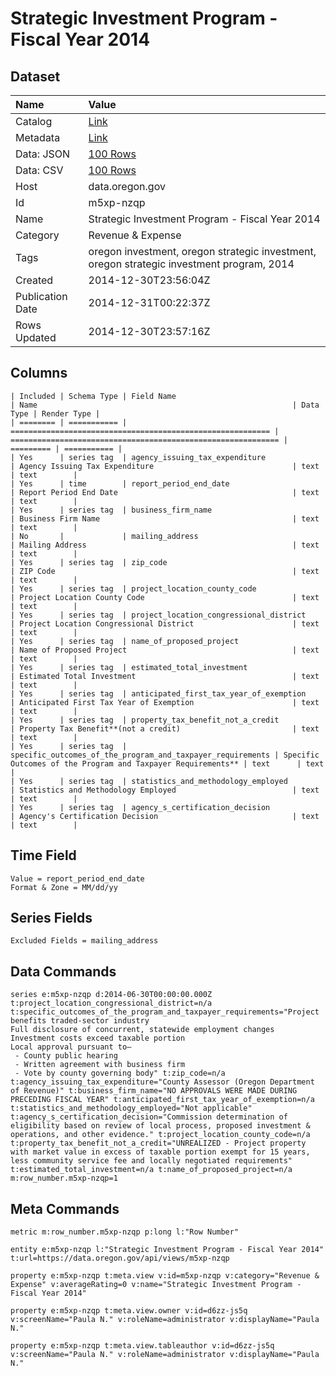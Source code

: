 # Strategic Investment Program - Fiscal Year 2014

## Dataset

| Name | Value |
| :--- | :---- |
| Catalog | [Link](https://catalog.data.gov/dataset/strategic-investment-program-fiscal-year-2014-6d3fd) |
| Metadata | [Link](https://data.oregon.gov/api/views/m5xp-nzqp) |
| Data: JSON | [100 Rows](https://data.oregon.gov/api/views/m5xp-nzqp/rows.json?max_rows=100) |
| Data: CSV | [100 Rows](https://data.oregon.gov/api/views/m5xp-nzqp/rows.csv?max_rows=100) |
| Host | data.oregon.gov |
| Id | m5xp-nzqp |
| Name | Strategic Investment Program - Fiscal Year 2014 |
| Category | Revenue & Expense |
| Tags | oregon investment, oregon strategic investment, oregon strategic investment program, 2014 |
| Created | 2014-12-30T23:56:04Z |
| Publication Date | 2014-12-31T00:22:37Z |
| Rows Updated | 2014-12-30T23:57:16Z |

## Columns

```ls
| Included | Schema Type | Field Name                                                 | Name                                                         | Data Type | Render Type |
| ======== | =========== | ========================================================== | ============================================================ | ========= | =========== |
| Yes      | series tag  | agency_issuing_tax_expenditure                             | Agency Issuing Tax Expenditure                               | text      | text        |
| Yes      | time        | report_period_end_date                                     | Report Period End Date                                       | text      | text        |
| Yes      | series tag  | business_firm_name                                         | Business Firm Name                                           | text      | text        |
| No       |             | mailing_address                                            | Mailing Address                                              | text      | text        |
| Yes      | series tag  | zip_code                                                   | ZIP Code                                                     | text      | text        |
| Yes      | series tag  | project_location_county_code                               | Project Location County Code                                 | text      | text        |
| Yes      | series tag  | project_location_congressional_district                    | Project Location Congressional District                      | text      | text        |
| Yes      | series tag  | name_of_proposed_project                                   | Name of Proposed Project                                     | text      | text        |
| Yes      | series tag  | estimated_total_investment                                 | Estimated Total Investment                                   | text      | text        |
| Yes      | series tag  | anticipated_first_tax_year_of_exemption                    | Anticipated First Tax Year of Exemption                      | text      | text        |
| Yes      | series tag  | property_tax_benefit_not_a_credit                          | Property Tax Benefit**(not a credit)                         | text      | text        |
| Yes      | series tag  | specific_outcomes_of_the_program_and_taxpayer_requirements | Specific Outcomes of the Program and Taxpayer Requirements** | text      | text        |
| Yes      | series tag  | statistics_and_methodology_employed                        | Statistics and Methodology Employed                          | text      | text        |
| Yes      | series tag  | agency_s_certification_decision                            | Agency's Certification Decision                              | text      | text        |
```

## Time Field

```ls
Value = report_period_end_date
Format & Zone = MM/dd/yy
```

## Series Fields

```ls
Excluded Fields = mailing_address
```

## Data Commands

```ls
series e:m5xp-nzqp d:2014-06-30T00:00:00.000Z t:project_location_congressional_district=n/a t:specific_outcomes_of_the_program_and_taxpayer_requirements="Project benefits traded-sector industry 
Full disclosure of concurrent, statewide employment changes 
Investment costs exceed taxable portion 
Local approval pursuant to—
 - County public hearing 
 - Written agreement with business firm
 - Vote by county governing body" t:zip_code=n/a t:agency_issuing_tax_expenditure="County Assessor (Oregon Department of Revenue)" t:business_firm_name="NO APPROVALS WERE MADE DURING PRECEDING FISCAL YEAR" t:anticipated_first_tax_year_of_exemption=n/a t:statistics_and_methodology_employed="Not applicable" t:agency_s_certification_decision="Commission determination of eligibility based on review of local process, proposed investment & operations, and other evidence." t:project_location_county_code=n/a t:property_tax_benefit_not_a_credit="UNREALIZED - Project property with market value in excess of taxable portion exempt for 15 years, less community service fee and locally negotiated requirements" t:estimated_total_investment=n/a t:name_of_proposed_project=n/a m:row_number.m5xp-nzqp=1
```

## Meta Commands

```ls
metric m:row_number.m5xp-nzqp p:long l:"Row Number"

entity e:m5xp-nzqp l:"Strategic Investment Program - Fiscal Year 2014" t:url=https://data.oregon.gov/api/views/m5xp-nzqp

property e:m5xp-nzqp t:meta.view v:id=m5xp-nzqp v:category="Revenue & Expense" v:averageRating=0 v:name="Strategic Investment Program - Fiscal Year 2014"

property e:m5xp-nzqp t:meta.view.owner v:id=d6zz-js5q v:screenName="Paula N." v:roleName=administrator v:displayName="Paula N."

property e:m5xp-nzqp t:meta.view.tableauthor v:id=d6zz-js5q v:screenName="Paula N." v:roleName=administrator v:displayName="Paula N."
```
